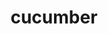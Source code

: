 ---
layout: food&drink
title: cucumber
emoji: cucumber
permalink: 🥒.html
image: assets/img/3moji/cucumber.png
---